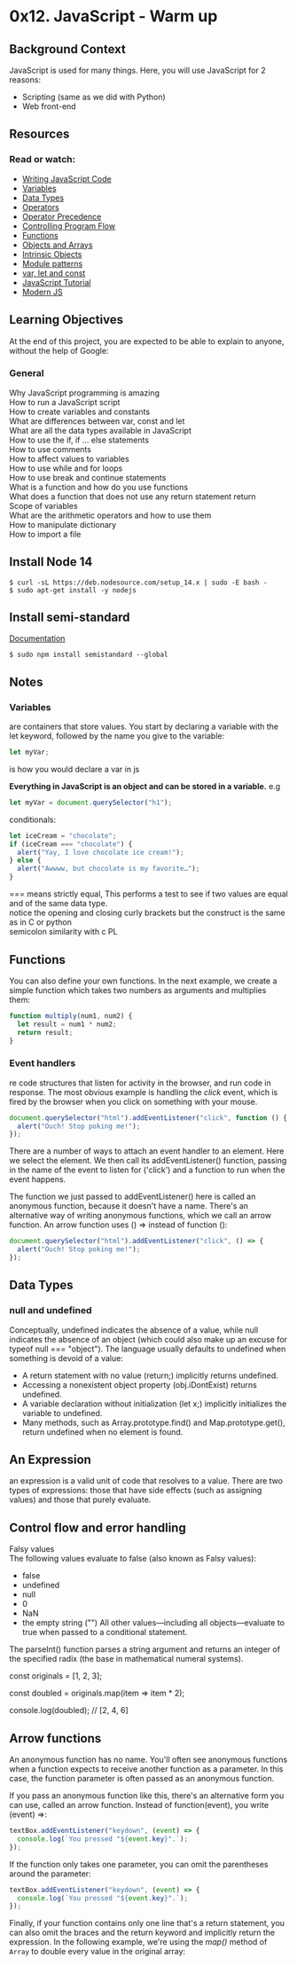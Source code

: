 # 0x12. JavaScript - Warm up

## Background Context

JavaScript is used for many things. Here, you will use JavaScript for 2 reasons:

- Scripting (same as we did with Python)
- Web front-end

## Resources

### Read or watch:

- [Writing JavaScript Code](https://developer.mozilla.org/en-US/docs/Learn_web_development/Getting_started/Your_first_website/Adding_interactivity)
- [Variables](https://developer.mozilla.org/en-US/docs/Learn_web_development/Core/Scripting/Variables)
- [Data Types](https://developer.mozilla.org/en-US/docs/Web/JavaScript/Data_structures)
- [Operators](https://developer.mozilla.org/en-US/docs/Web/JavaScript/Guide/Expressions_and_operators)
- [Operator Precedence](https://developer.mozilla.org/en-US/docs/Web/JavaScript/Reference/Operators/Operator_precedence)
- [Controlling Program Flow](https://developer.mozilla.org/en-US/docs/Web/JavaScript/Guide/Control_flow_and_error_handling)
- [Functions](https://developer.mozilla.org/en-US/docs/Learn_web_development/Core/Scripting/Functions)
- [Objects and Arrays](https://developer.mozilla.org/en-US/docs/Learn_web_development/Core/Scripting/Object_basics)
- [Intrinsic Objects](https://developer.mozilla.org/en-US/docs/Learn_web_development/Extensions/Advanced_JavaScript_objects)
- [Module patterns](https://darrenderidder.github.io/talks/ModulePatterns/#/5)
- [var, let and const](https://www.youtube.com/watch?v=sjyJBL5fkp8)
- [JavaScript Tutorial](https://www.youtube.com/watch?v=vZBCTc9zHtI)
- [Modern JS](https://github.com/mbeaudru/modern-js-cheatsheet)

## Learning Objectives

At the end of this project, you are expected to be able to explain to anyone, without the help of Google:

### General

Why JavaScript programming is amazing  
How to run a JavaScript script  
How to create variables and constants  
What are differences between var, const and let  
What are all the data types available in JavaScript  
How to use the if, if ... else statements  
How to use comments  
How to affect values to variables  
How to use while and for loops  
How to use break and continue statements  
What is a function and how do you use functions  
What does a function that does not use any return statement return  
Scope of variables  
What are the arithmetic operators and how to use them  
How to manipulate dictionary  
How to import a file

## Install Node 14

```console
$ curl -sL https://deb.nodesource.com/setup_14.x | sudo -E bash -
$ sudo apt-get install -y nodejs
```

## Install semi-standard

[Documentation](https://github.com/standard/semistandard)

```console
$ sudo npm install semistandard --global
```

## Notes

### Variables

are containers that store values. You start by declaring a variable with the let keyword,
followed by the name you give to the variable:

```javascript
let myVar;
```

is how you would declare a var in js

**Everything in JavaScript is an object and can be stored in a variable.**
e.g

```javascript
let myVar = document.querySelector("h1");
```

conditionals:

```javascript
let iceCream = "chocolate";
if (iceCream === "chocolate") {
  alert("Yay, I love chocolate ice cream!");
} else {
  alert("Awwww, but chocolate is my favorite…");
}
```

=== means strictly equal, This performs a test to see if two values are equal and
of the same data type.  
notice the opening and closing curly brackets but the construct is the same as in C
or python  
semicolon similarity with c PL

## Functions

You can also define your own functions. In the next example, we create a simple function
which takes two numbers as arguments and multiplies them:

```javascript
function multiply(num1, num2) {
  let result = num1 * num2;
  return result;
}
```

### Event handlers

re code structures that listen for activity in the browser, and run code in response. The most obvious example is handling the _click_ event, which is fired by the browser when you click on something with your mouse.

```javascript
document.querySelector("html").addEventListener("click", function () {
  alert("Ouch! Stop poking me!");
});
```

There are a number of ways to attach an event handler to an element. Here we select the <html> element. We then call its addEventListener() function, passing in the name of the event to listen for ('click') and a function to run when the event happens.

The function we just passed to addEventListener() here is called an anonymous function, because it doesn't have a name. There's an alternative way of writing anonymous functions, which we call an arrow function. An arrow function uses () => instead of function ():

```javascript
document.querySelector("html").addEventListener("click", () => {
  alert("Ouch! Stop poking me!");
});
```

## Data Types

### null and undefined

Conceptually, undefined indicates the absence of a value, while null indicates the absence of an object
(which could also make up an excuse for typeof null === "object"). The language usually defaults to
undefined when something is devoid of a value:

- A return statement with no value (return;) implicitly returns undefined.
- Accessing a nonexistent object property (obj.iDontExist) returns undefined.
- A variable declaration without initialization (let x;) implicitly initializes the variable to undefined.
- Many methods, such as Array.prototype.find() and Map.prototype.get(), return undefined when no element
  is found.

## An Expression

an expression is a valid unit of code that resolves to a value. There are two types of expressions: those
that have side effects (such as assigning values) and those that purely evaluate.

## Control flow and error handling

Falsy values  
The following values evaluate to false (also known as Falsy values):

- false
- undefined
- null
- 0
- NaN
- the empty string ("")
  All other values—including all objects—evaluate to true when passed to a conditional statement.

The parseInt() function parses a string argument and returns an integer of the specified radix
(the base in mathematical numeral systems).

const originals = [1, 2, 3];

const doubled = originals.map(item => item \* 2);

console.log(doubled); // [2, 4, 6]

## Arrow functions

An anonymous function has no name. You'll often see anonymous functions when a function expects to receive another function as a parameter. In this case, the function parameter is often passed as an anonymous function.

If you pass an anonymous function like this, there's an alternative form you can use, called an arrow function. Instead of function(event), you write (event) =>:

```javascript
textBox.addEventListener("keydown", (event) => {
  console.log(`You pressed "${event.key}".`);
});
```

If the function only takes one parameter, you can omit the parentheses around the parameter:

```javascript
textBox.addEventListener("keydown", (event) => {
  console.log(`You pressed "${event.key}".`);
});
```

Finally, if your function contains only one line that's a return statement, you can also omit the braces and the return keyword and implicitly return the expression. In the following example, we're using the _map()_ method of ` Array` to double every value in the original array:
